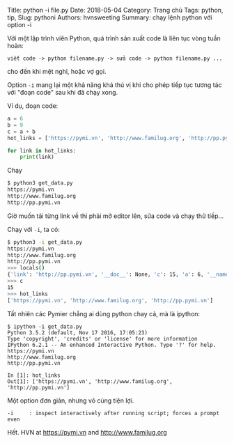Title: python -i file.py
Date: 2018-05-04
Category: Trang chủ
Tags: python, tip,
Slug: pythoni
Authors: hvnsweeting
Summary: chạy lệnh python với option -i

Với một lập trình viên Python, quá trình sản xuất code là liên tục vòng tuần
hoàn:

```
viết code -> python filename.py -> sửa code -> python filename.py ...
```

cho đến khi mệt nghỉ, hoặc vợ gọi.

Option `-i` mang lại một khả năng khá thú vị khi cho phép tiếp tục tương tác
với "đoạn code" sau khi đã chạy xong.

Ví dụ, đoạn code:

```python
a = 6
b = 9
c = a + b
hot_links = ['https://pymi.vn', 'http://www.familug.org', 'http://pp.pymi.vn']

for link in hot_links:
    print(link)
```

Chạy

```sh
$ python3 get_data.py
https://pymi.vn
http://www.familug.org
http://pp.pymi.vn
```

Giờ muốn tải từng link về thì phải mở editor lên, sửa code và chạy thử tiếp...

Chạy với `-i`, ta có:

```sh
$ python3 -i get_data.py
https://pymi.vn
http://www.familug.org
http://pp.pymi.vn
>>> locals()
{'link': 'http://pp.pymi.vn', '__doc__': None, 'c': 15, 'a': 6, '__name__': '__main__', '__builtins__': <module 'builtins' (built-in)>, '__spec__': None, 'b': 9, '__cached__': None, '__loader__': <_frozen_importlib_external.SourceFileLoader object at 0x7f0bcaee7f28>, 'hot_links': ['https://pymi.vn', 'http://www.familug.org', 'http://pp.pymi.vn'], '__package__': None}
>>> c
15
>>> hot_links
['https://pymi.vn', 'http://www.familug.org', 'http://pp.pymi.vn']

```

Tất nhiên các Pymier chẳng ai dùng python chay cả, mà là ipython:

```
$ ipython -i get_data.py
Python 3.5.2 (default, Nov 17 2016, 17:05:23)
Type 'copyright', 'credits' or 'license' for more information
IPython 6.2.1 -- An enhanced Interactive Python. Type '?' for help.
https://pymi.vn
http://www.familug.org
http://pp.pymi.vn

In [1]: hot_links
Out[1]: ['https://pymi.vn', 'http://www.familug.org', 'http://pp.pymi.vn']
```

Một option đơn giản, nhưng vô cùng tiện lợi.

```
-i     : inspect interactively after running script; forces a prompt even
```

Hết.
HVN at https://pymi.vn and http://www.familug.org
